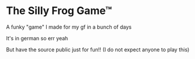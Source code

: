 # The Silly Frog Game™
A funky "game" I made for my gf in a bunch of days

It's in german so err yeah

But have the source public just for fun!! (I do not expect anyone to play this)
